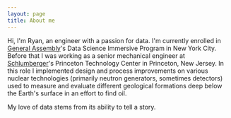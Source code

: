 ```yaml
---
layout: page
title: About me
---
```


Hi, I'm Ryan, an engineer with a passion for data.  I'm currently enrolled in [General Assembly](https://generalassemb.ly/)'s Data Science Immersive Program in New York City.  Before that I was working as a senior mechanical engineer at [Schlumberger](http://www.slb.com/)'s Princeton Technology Center in Princeton, New Jersey.  In this role I implemented design and process improvements on various nuclear technologies (primarily neutron generators, sometimes detectors) used to measure and evaluate different geological formations deep below the Earth's surface in an effort to find oil.  

My love of data stems from its ability to tell a story.